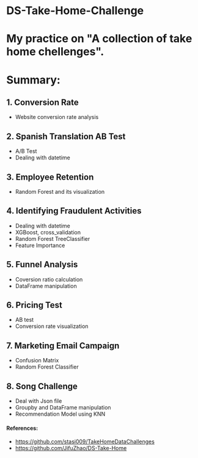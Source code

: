 # DS-Take-Home-Challenge

# My practice on "A collection of take home chellenges".

# Summary:

## 1. Conversion Rate

 - Website conversion rate analysis

## 2. Spanish Translation AB Test

 - A/B Test
 - Dealing with datetime

## 3. Employee Retention

 - Random Forest and its visualization

## 4. Identifying Fraudulent Activities

 - Dealing with datetime
 - XGBoost, cross_validation
 - Random Forest TreeClassifier
 - Feature Importance

## 5. Funnel Analysis

 - Coversion ratio calculation
 - DataFrame manipulation
 
## 6. Pricing Test
 
  - AB test
  - Conversion rate visualization
   
## 7. Marketing Email Campaign
 
  - Confusion Matrix
  - Random Forest Classifier

## 8. Song Challenge
 
  - Deal with Json file
  - Groupby and DataFrame manipulation
  - Recommendation Model using KNN
  
#### References:
 - https://github.com/stasi009/TakeHomeDataChallenges
 - https://github.com/JifuZhao/DS-Take-Home
